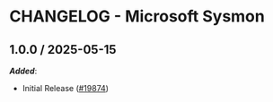 # CHANGELOG - Microsoft Sysmon

<!-- towncrier release notes start -->

## 1.0.0 / 2025-05-15

***Added***:

* Initial Release ([#19874](https://github.com/DataDog/integrations-core/pull/19874))
